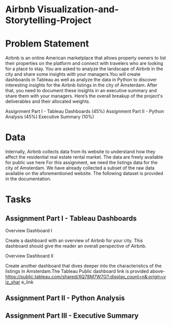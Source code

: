 # Airbnb Visualization-and-Storytelling-Project

# Problem Statement

Airbnb is an online American marketplace that allows property owners to list their properties on the platform and connect with travelers who are looking for a place to stay. You are asked to analyze the landscape of Airbnb in the city and share some insights with your managers.You will create dashboards in Tableau as well as analyze the data in Python to discover interesting insights for the Airbnb listings in the city of Amsterdam. After that, you need to document these insights in an executive summary and share them with your managers. Here’s the overall breakup of the project's deliverables and their allocated weights.

Assignment Part I - Tableau Dashboards (45%)
Assignment Part II - Python Analysis (45%)
Executive Summary (10%)

# Data
Internally, Airbnb collects data from its website to understand how they affect the residential real estate rental market. The data are freely available for public use here
For this assignment, we need the listings data for the city of Amsterdam. We have already collected a subset of the raw data available on the aforementioned website. 
The following dataset is provided in the documentation.

# Tasks

## Assignment Part I - Tableau Dashboards

Overview Dashboard I

Create a dashboard with an overview of Airbnb for your city. This dashboard should give the reader an overall perspective of Airbnb. 

Overview Dashboard II

Create another dashboard that dives deeper into the characteristics of the listings in Amsterdam.The Tableau Public dashboard link is provided above- https://public.tableau.com/shared/XQ78M7W7G?:display_count=n&:origin=viz_shar
 e_link 

## Assignment Part II - Python Analysis

## Assignment Part III - Executive Summary

